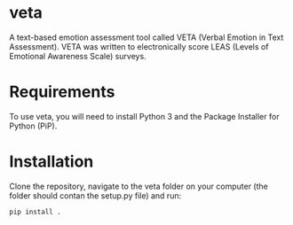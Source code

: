 # veta
A text-based emotion assessment tool called VETA (Verbal Emotion in Text Assessment). VETA was written to electronically score LEAS (Levels of Emotional Awareness Scale) surveys.

# Requirements

To use veta, you will need to install Python 3 and the Package Installer for Python (PiP).

# Installation

Clone the repository, navigate to the veta folder on your computer (the folder should contan the setup.py file) and run:

```
pip install .
```
